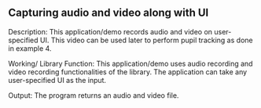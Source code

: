 ## Capturing audio and video along with UI
Description: This application/demo records audio and video on user-specified UI. This video can be used later to perform pupil tracking as done in example 4.<br>

Working/ Library Function: This application/demo uses audio recording and video recording functionalities of the library. The application can take any user-specified UI as the input.<br>

Output: The program returns an audio and video file.
